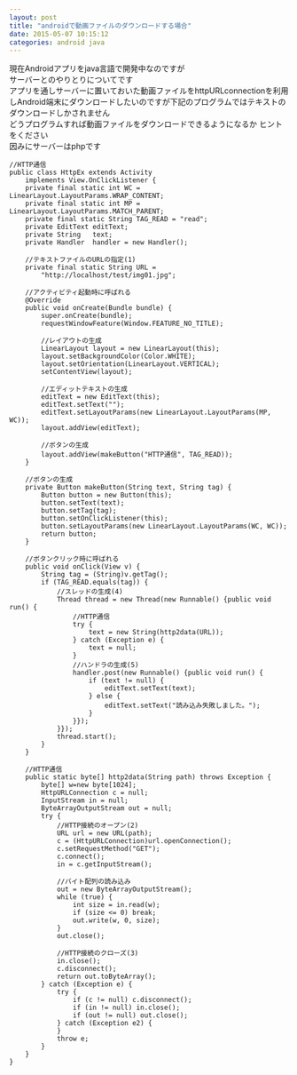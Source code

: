 ```yaml
---
layout: post
title: "androidで動画ファイルのダウンロードする場合"
date: 2015-05-07 10:15:12
categories: android java
---
```

<p>現在Androidアプリをjava言語で開発中なのですが<br>
サーバーとのやりとりについてです<br>
アプリを通しサーバーに置いておいた動画ファイルをhttpURLconnectionを利用しAndroid端末にダウンロードしたいのですが下記のプログラムではテキストのダウンロードしかされません<br>
どうプログラムすれば動画ファイルをダウンロードできるようになるか ヒントをください<br>
因みにサーバーはphpです</p>

<pre><code>//HTTP通信
public class HttpEx extends Activity   
    implements View.OnClickListener {
    private final static int WC = LinearLayout.LayoutParams.WRAP_CONTENT;
    private final static int MP = LinearLayout.LayoutParams.MATCH_PARENT;
    private final static String TAG_READ = "read";
    private EditText editText;
    private String   text;
    private Handler  handler = new Handler();
    
    //テキストファイルのURLの指定(1)
    private final static String URL =
        "http://localhost/test/img01.jpg";
        
    //アクティビティ起動時に呼ばれる
    @Override
    public void onCreate(Bundle bundle) {
        super.onCreate(bundle);
        requestWindowFeature(Window.FEATURE_NO_TITLE);

        //レイアウトの生成
        LinearLayout layout = new LinearLayout(this);
        layout.setBackgroundColor(Color.WHITE);
        layout.setOrientation(LinearLayout.VERTICAL);
        setContentView(layout);      
        
        //エディットテキストの生成
        editText = new EditText(this);
        editText.setText("");
        editText.setLayoutParams(new LinearLayout.LayoutParams(MP, WC));
        layout.addView(editText);

        //ボタンの生成
        layout.addView(makeButton("HTTP通信", TAG_READ));
    }   

    //ボタンの生成
    private Button makeButton(String text, String tag) {
        Button button = new Button(this);
        button.setText(text);
        button.setTag(tag);
        button.setOnClickListener(this);
        button.setLayoutParams(new LinearLayout.LayoutParams(WC, WC));
        return button;
    }

    //ボタンクリック時に呼ばれる
    public void onClick(View v) {
        String tag = (String)v.getTag();
        if (TAG_READ.equals(tag)) {
            //スレッドの生成(4)
            Thread thread = new Thread(new Runnable() {public void run() {
                //HTTP通信
                try {
                    text = new String(http2data(URL));
                } catch (Exception e) {
                    text = null;
                }
                //ハンドラの生成(5)
                handler.post(new Runnable() {public void run() {
                    if (text != null) {
                        editText.setText(text);
                    } else {
                        editText.setText("読み込み失敗しました。");
                    }
                }});
            }});
            thread.start();
        }
    }     
    
    //HTTP通信
    public static byte[] http2data(String path) throws Exception {
        byte[] w=new byte[1024]; 
        HttpURLConnection c = null;
        InputStream in = null;
        ByteArrayOutputStream out = null;
        try {
            //HTTP接続のオープン(2)
            URL url = new URL(path);
            c = (HttpURLConnection)url.openConnection();
            c.setRequestMethod("GET");
            c.connect();
            in = c.getInputStream();
            
            //バイト配列の読み込み
            out = new ByteArrayOutputStream();
            while (true) {
                int size = in.read(w);
                if (size &lt;= 0) break;
                out.write(w, 0, size);
            }
            out.close();

            //HTTP接続のクローズ(3)
            in.close();
            c.disconnect();
            return out.toByteArray();
        } catch (Exception e) {
            try {
                if (c != null) c.disconnect();
                if (in != null) in.close();
                if (out != null) out.close();
            } catch (Exception e2) {
            }
            throw e;
        }
    }     
}
</code></pre>
